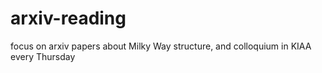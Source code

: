 # arxiv-reading
focus on arxiv papers about Milky Way structure, and colloquium in KIAA every Thursday
